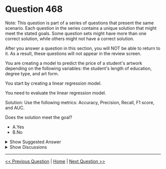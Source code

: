 # Question 468

Note: This question is part of a series of questions that present the same scenario. Each question in the series contains a unique solution that might meet the stated goals. Some question sets might have more than one correct solution, while others might not have a correct solution.

After you answer a question in this section, you will NOT be able to return to it. As a result, these questions will not appear in the review screen.

You are creating a model to predict the price of a student's artwork depending on the following variables: the student's length of education, degree type, and art form.

You start by creating a linear regression model.

You need to evaluate the linear regression model.

Solution: Use the following metrics: Accuracy, Precision, Recall, F1 score, and AUC.

Does the solution meet the goal?

- A.Yes
- B.No

<details>
  <summary>Show Suggested Answer</summary>

<strong>B</strong><br>

</details>

<details>
  <summary>Show Discussions</summary>

<blockquote><p><strong>evangelist</strong> <code>(Mon 18 Nov 2024 07:16)</code> - <em>Upvotes: 2</em></p><p>These metrics are not suitable for evaluating a linear regression model because they are designed for classification tasks, not for predicting continuous numerical values.

For a linear regression model, the appropriate metrics would be:

Mean Absolute Error (MAE)
Root Mean Squared Error (RMSE)
Relative Absolute Error (RAE)
Relative Squared Error (RSE)
Coefficient of Determination (R²)</p></blockquote>

<blockquote><p><strong>michaelmorar</strong> <code>(Wed 14 Jun 2023 20:10)</code> - <em>Upvotes: 2</em></p><p>These metrics apply to classification.</p></blockquote>
<blockquote><p><strong>cega</strong> <code>(Fri 07 Oct 2022 17:10)</code> - <em>Upvotes: 4</em></p><p>Those are for a classification model, not a regression model. The answer is correct</p></blockquote>

</details>

---

[<< Previous Question](question_467.md) | [Home](../index.md) | [Next Question >>](question_469.md)
